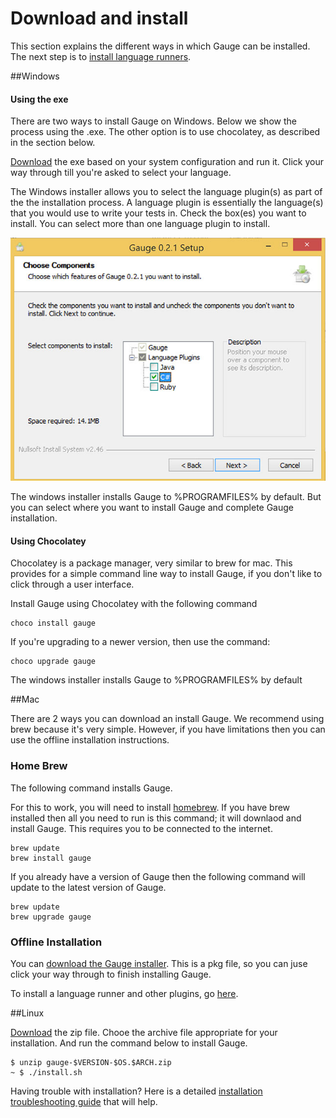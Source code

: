 # Download and install

This section explains the different ways in which Gauge can be installed. The next step is to [install language runners](.install_language_runner.md).

##Windows

#### Using the exe
There are two ways to install Gauge on Windows. Below we show the process using the .exe. The other option is to use chocolatey, as described in the section below.

[Download](http://getgauge.io/get-started) the exe based on your system configuration and run it. Click your way through till you're asked to select your language.

The Windows installer allows you to select the language plugin(s) as part of the the installation process. A language plugin is essentially the language(s) that you would use to write your tests in. Check the box(es) you want to install. You can select more than one language plugin to install.

![Select langauge runner](images/install-lang-runner.jpg)

The windows installer installs Gauge to %PROGRAMFILES% by default. But you can select where you want to install Gauge and complete Gauge installation.

#### Using Chocolatey

Chocolatey is a package manager, very similar to brew for mac. This provides for a simple command line way to install Gauge, if you don't like to click through a user interface.

Install Gauge using Chocolatey with the following command

```
choco install gauge

```

If you're upgrading to a newer version, then use the command:

```
choco upgrade gauge

```
The windows installer installs Gauge to %PROGRAMFILES% by default

##Mac

There are 2 ways you can download an install Gauge. We recommend using brew because it's very simple. However, if you  have limitations then you can use the offline installation instructions.

### Home Brew

The following command installs Gauge.

For this to work, you will need to install [homebrew](http://brew.sh/). If you have brew installed then all you need to run is this command; it will downlaod and install Gauge.  This requires you to be connected to the internet.

```
brew update
brew install gauge
```

If you already have a version of Gauge then the following command will update to the latest version of Gauge.

```
brew update
brew upgrade gauge
```

### Offline Installation

You can [download the Gauge installer](http://getgauge.io/get-started). This is a pkg file, so you can juse click your way through to finish installing Gauge.

To install a language runner and other plugins, go [here]().

##Linux

[Download](http://getgauge.io/get-started) the zip file. Chooe the archive file appropriate for your installation. And run the command below to install Gauge.

```
$ unzip gauge-$VERSION-$OS.$ARCH.zip
~ $ ./install.sh
```

Having trouble with installation? Here is a detailed [installation troubleshooting guide](../troubleshooting/installation.md) that will help.
